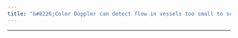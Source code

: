 ```yaml
---
title: "&#8226;Color Doppler can detect flow in vessels too small to see by imaging alone and allows complex blood flow to be visualized."
---
```

***


